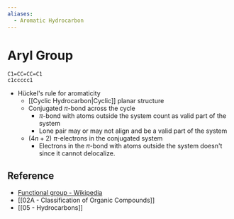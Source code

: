 ```yaml
---
aliases:
  - Aromatic Hydrocarbon
---
```


# Aryl Group

```smiles
C1=CC=CC=C1
c1ccccc1
```

- Hückel's rule for aromaticity
  - [[Cyclic Hydrocarbon|Cyclic]] planar structure
  - Conjugated $\pi$-bond across the cycle
    - $\pi$-bond with atoms outside the system count as valid part of the system
    - Lone pair may or may not align and be a valid part of the system
  - ($4n+2$) $\pi$-electrons in the conjugated system
    - Electrons in the $\pi$-bond with atoms outside the system doesn't since it cannot delocalize.

## Reference

- [Functional group - Wikipedia](https://en.wikipedia.org/wiki/Functional_group)
- [[02A - Classification of Organic Compounds]]
- [[05 - Hydrocarbons]]
